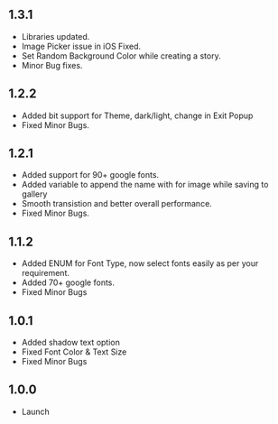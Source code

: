 ## 1.3.1
- Libraries updated.
- Image Picker issue in iOS Fixed.
- Set Random Background Color while creating a story.
- Minor Bug fixes.

## 1.2.2
- Added bit support for Theme, dark/light, change in Exit Popup
- Fixed Minor Bugs.

## 1.2.1
- Added support for 90+ google fonts.
- Added variable to append the name with for image while saving to gallery
- Smooth transistion and better overall performance.
- Fixed Minor Bugs.

## 1.1.2
- Added ENUM for Font Type, now select fonts easily as per your requirement.
- Added 70+ google fonts.
- Fixed Minor Bugs

## 1.0.1
- Added shadow text option
- Fixed Font Color & Text Size
- Fixed Minor Bugs

## 1.0.0
- Launch
